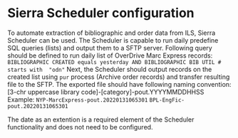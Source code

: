 # Sierra Scheduler configuration

To automate extraction of bibliographic and order data from ILS, Sierra Scheduler can be used.
The Scheduler is capable to run daily predefine SQL queries (lists) and output them to a SFTP server.
Following query should be defined to run daily list of OverDrive Marc Express records:
`BIBLIOGRAPHIC CREATED equals yesterday AND BIBLIOGRAPHIC BIB UTIL # starts with  "odn"`
Next, the Scheduler should output records on the created list using `pur` process (Archive order records) and transfer resulting file to the SFTP.
The exported file should have following naming convention:
[3-chr uppercase library code]-[category]-pout.YYYYMMDDHHSS
Example:
`NYP-MarcExpress-pout.20220131065301`
`BPL-EngFic-pout.20220131065301`

The date as an extention is a required element of the Scheduler functionality and does not need to be configured.